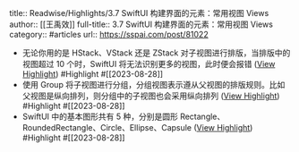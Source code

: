 title:: Readwise/Highlights/3.7 SwiftUI 构建界面的元素：常用视图 Views
author:: [[王禹效]]
full-title:: 3.7 SwiftUI 构建界面的元素：常用视图 Views
category:: #articles
url:: https://sspai.com/post/81022

- 无论你用的是 HStack、VStack 还是 ZStack 对子视图进行排版，当排版中的视图超过 10 个时，SwiftUI 将无法识别更多的视图，此时便会报错 ([View Highlight](https://read.readwise.io/read/01h8x77qsswmhbdq5gysxemz1m)) #Highlight #[[2023-08-28]]
- 使用 Group 将子视图进行分组，分组视图表示遵从父视图的排版规则。比如父视图是纵向排列，则分组中的子视图也会采用纵向排列 ([View Highlight](https://read.readwise.io/read/01h8x7840qqysv772axhkrjxdf)) #Highlight #[[2023-08-28]]
- SwiftUI 中的基本图形共有 5 种，分别是圆形 Rectangle、RoundedRectangle、Circle、Ellipse、Capsule ([View Highlight](https://read.readwise.io/read/01h8x797g29thjej4y787g0qx2)) #Highlight #[[2023-08-28]]